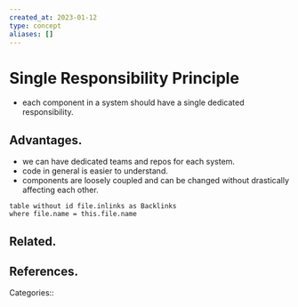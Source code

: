 ```yaml
---
created_at: 2023-01-12
type: concept
aliases: []
---
```


# Single Responsibility Principle

- each component in a system should have a single dedicated responsibility.

## Advantages.

- we can have dedicated teams and repos for each system.
- code in general is easier to understand.
- components are loosely coupled and can be changed without drastically affecting each other.

```dataview
table without id file.inlinks as Backlinks
where file.name = this.file.name
```

## Related.

## References.

Categories::
